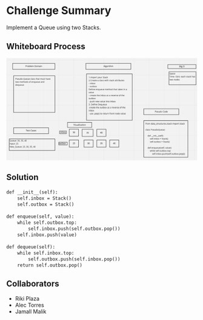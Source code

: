 # Challenge Summary
Implement a Queue using two Stacks.
## Whiteboard Process
![WhiteBoard](CodeChallenge11.png)

## Solution
    def __init__(self):
        self.inbox = Stack()
        self.outbox = Stack()

    def enqueue(self, value):
        while self.outbox.top:
            self.inbox.push(self.outbox.pop())
        self.inbox.push(value)

    def dequeue(self):
        while self.inbox.top:
            self.outbox.push(self.inbox.pop())
        return self.outbox.pop()

## Collaborators
- Riki Plaza
- Alec Torres
- Jamall Malik
